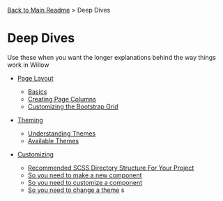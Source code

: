 [Back to Main Readme](../../README.md) > Deep Dives

# Deep Dives

Use these when you want the longer explanations behind the way things work in Willow

- [Page Layout](./page-layout.md#page-layout)
  - [Basics](./page-layout.md#basics)
  - [Creating Page Columns](./page-layout.md#creating-page-columns)
  - [Customizing the Bootstrap Grid](./page-layout.md#customizing-the-bootstrap-grid)

- [Theming](./theming.md)
  - [Understanding Themes](./theming.md#understanding-themes)
  - [Available Themes](./theming.md#available-themes)

- [Customizing](./customizing.md)
  - [Recommended SCSS Directory Structure For Your Project](./customizing.md#recommended-scss-directory-structure-for-your-project)
  - [So you need to make a new component](./customizing.md#so-you-need-to-make-a-new-component)
  - [So you need to customize a component](./customizing.md#so-you-need-to-customize-a-component)
  - [So you need to change a theme](./customizing.md#so-you-need-to-change-a-theme)
  s